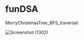 # funDSA

MerryChristmasTree_BFS_traversal:

![Screenshot (1302)](https://user-images.githubusercontent.com/66550011/147387619-2826412e-b5d5-4285-9a3a-4d74d75956c4.png)
